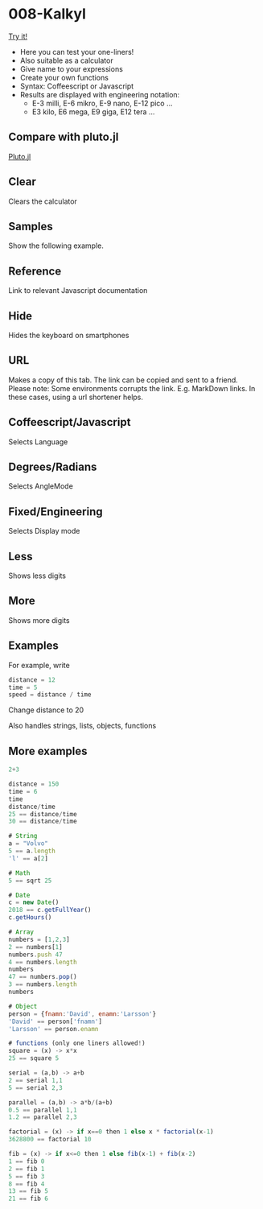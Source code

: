 # 008-Kalkyl

[Try it!](https://christernilsson.github.io/Lab/2018/008-Kalkyl)

* Here you can test your one-liners!
* Also suitable as a calculator
* Give name to your expressions
* Create your own functions
* Syntax: Coffeescript or Javascript
* Results are displayed with engineering notation:
	* E-3 milli, E-6 mikro, E-9 nano, E-12 pico ...
	* E3  kilo,  E6  mega,  E9  giga, E12  tera ...

## Compare with pluto.jl

[Pluto.jl](https://www.youtube.com/watch?v=IAF8DjrQSSk&ab_channel=TheJuliaProgrammingLanguage)

## Clear
Clears the calculator

## Samples
Show the following example.

## Reference
Link to relevant Javascript documentation

## Hide
Hides the keyboard on smartphones

## URL

Makes a copy of this tab. The link can be copied and sent to a friend.
Please note: Some environments corrupts the link. E.g. MarkDown links. 
In these cases, using a url shortener helps.

## Coffeescript/Javascript

Selects Language

## Degrees/Radians

Selects AngleMode

## Fixed/Engineering

Selects Display mode

## Less

Shows less digits

## More

Shows more digits

## Examples

For example, write

```javascript
distance = 12
time = 5
speed = distance / time
```

Change distance to 20

Also handles strings, lists, objects, functions

## More examples

```javascript
2+3

distance = 150
time = 6
time
distance/time
25 == distance/time
30 == distance/time

# String
a = "Volvo" 
5 == a.length
'l' == a[2]

# Math
5 == sqrt 25 

# Date
c = new Date() 
2018 == c.getFullYear()
c.getHours()

# Array
numbers = [1,2,3] 
2 == numbers[1]
numbers.push 47
4 == numbers.length
numbers 
47 == numbers.pop()
3 == numbers.length
numbers

# Object
person = {fnamn:'David', enamn:'Larsson'}
'David' == person['fnamn']
'Larsson' == person.enamn

# functions (only one liners allowed!)
square = (x) -> x*x
25 == square 5

serial = (a,b) -> a+b
2 == serial 1,1
5 == serial 2,3

parallel = (a,b) -> a*b/(a+b)
0.5 == parallel 1,1
1.2 == parallel 2,3

factorial = (x) -> if x==0 then 1 else x * factorial(x-1)
3628800 == factorial 10

fib = (x) -> if x<=0 then 1 else fib(x-1) + fib(x-2) 
1 == fib 0
2 == fib 1
5 == fib 3
8 == fib 4
13 == fib 5
21 == fib 6
```
